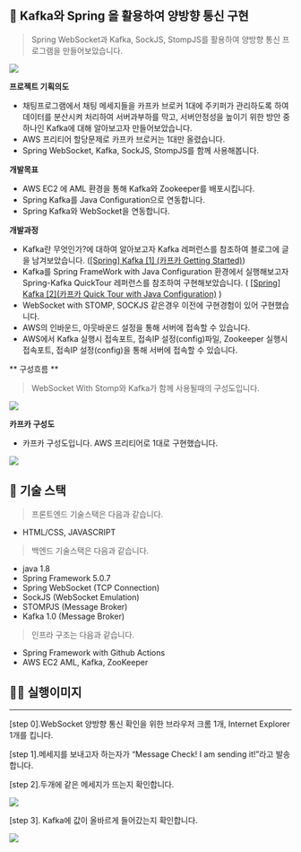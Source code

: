 <!-- # Multi-Chatting-Using-kafka-and-Spring-WebSocket-with-SockJS-StompJS -->

<!--
## 👩🏻‍💻 토이 Projects

---
-->

<!-- ### 🏫 Multi-Chatting-Using-kafka-and-Spring-WebSocket-with-SockJS-StompJS(Kafka와 Spring을 활용하여 양방향 통신 구현) -->

## 🏫 Kafka와 Spring 을 활용하여 양방향 통신 구현
> Spring WebSocket과 Kafka, SockJS, StompJS를 활용하여 양방향 통신 프로그램을 만들어보았습니다.

<!-- ![Untitled](https://s3-us-west-2.amazonaws.com/secure.notion-static.com/f981aa71-2263-4cc0-9229-1567f0bce802/Untitled.png) -->
<img src="https://user-images.githubusercontent.com/48047377/216617569-a220dce7-2994-4c8e-ba01-cfab6d61bbce.png"/>

**프로젝트 기획의도**
- 채팅프로그램에서 채팅 메세지들을 카프카 브로커 1대에 주키퍼가 관리하도록 하여 데이터를 분산시켜 처리하여 서버과부하를 막고, 서버안정성을 높이기 위한 방안 중 하나인 Kafka에 대해 알아보고자 만들어보았습니다.
- AWS 프리티어 할당문제로 카프카 브로커는 1대만 올렸습니다.
- Spring WebSocket, Kafka, SockJS, StompJS를 함께 사용해봅니다.

**개발목표**

- AWS EC2 에 AML 환경을 통해 Kafka와 Zookeeper를 배포시킵니다.
- Spring Kafka를 Java Configuration으로 연동합니다.
- Spring Kafka와 WebSocket을 연동합니다.

**개발과정**

- Kafka란 무엇인가?에 대하여 알아보고자 Kafka 레퍼런스를 참조하여 블로그에 글을 남겨보았습니다. ([[Spring] Kafka [1] (카프카 Getting Started)](https://passionfruit200.tistory.com/178))
- Kafka를 Spring FrameWork with Java Configuration 환경에서 실행해보고자 Spring-Kafka QuickTour 레퍼런스를 참조하여 구현해보았습니다. ( [[Spring] Kafka [2](카프카 Quick Tour with Java Configuration)](https://passionfruit200.tistory.com/180) )
- WebSocket with STOMP, SOCKJS 같은경우 이전에 구현경험이 있어 구현했습니다.
- AWS의 인바운드, 아웃바운드 설정을 통해 서버에 접속할 수 있습니다.
- AWS에서 Kafka 실행시 접속포트, 접속IP 설정(config)파일, Zookeeper 실행시 접속포트, 접속IP 설정(config)을 통해 서버에 접속할 수 있습니다.

** 구성흐름 **
> WebSocket With Stomp와 Kafka가 함께 사용될때의 구성도입니다.
<img src="https://user-images.githubusercontent.com/48047377/277248083-ae447634-6cad-475c-8921-aa04368dabd8.png"/>

**카프카 구성도**
- 카프카 구성도입니다. AWS 프리티어로 1대로 구현했습니다.
<img src="https://user-images.githubusercontent.com/48047377/216774815-00892c77-b519-48b6-91ed-ba7fe917333a.PNG"/>


## 📜 기술 스택
> 프론트엔드 기술스택은 다음과 같습니다. 
- HTML/CSS, JAVASCRIPT

> 백엔드 기술스택은 다음과 같습니다.
- java 1.8
- Spring Framework 5.0.7
- Spring WebSocket (TCP Connection)
- SockJS (WebSocket Emulation)
- STOMPJS (Message Broker)
- Kafka 1.0 (Message Broker)

> 인프라 구조는 다음과 같습니다.
- Spring Framework with Github Actions
- AWS EC2 AML, Kafka, ZooKeeper
  
<!--  
## 기술스택
- **For Kafka :** Spring-Kafka
- **For WebSocket** : Spring-WebSocket, Spring-Messaging, javax.websocket-api,
- **For Data Format** : jackson-databind, jackson-dataformat-xml
### Infrastructure
- Spring Framework with Github Actions
- AWS EC2, Kafka, ZooKeeper
- Apache Tomcat 9.0.30
-->



## 🐕‍🦺 실행이미지

---

<!-- ![Untitled](https://s3-us-west-2.amazonaws.com/secure.notion-static.com/b671a44f-ecd1-4dbe-a25f-43fca954bc3e/Untitled.png) -->

[step 0].WebSocket 양방향 통신 확인을 위한 브라우저 크롬 1개, Internet Explorer 1개를 킵니다.

[step 1].메세지를 보내고자 하는자가 “Message Check! I am sending it!”라고 발송합니다.

[step 2].두개에 같은 메세지가 뜨는지 확인합니다.

<img src="https://user-images.githubusercontent.com/48047377/216617535-cf72ddd6-a68b-42cd-8716-0d58ea2f4411.png"/>


[step 3]. Kafka에 값이 올바르게 들어갔는지 확인합니다.
<!-- ![Untitled](https://s3-us-west-2.amazonaws.com/secure.notion-static.com/9d93f602-3c76-4f2e-a95f-812e5fe1d6cc/Untitled.png) -->
<img src="https://user-images.githubusercontent.com/48047377/216617621-f25c93f4-ec87-450d-8882-3d2f2014316f.png"/>
